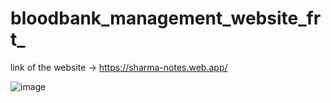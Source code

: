 # bloodbank_management_website_frt_



link of the website -> https://sharma-notes.web.app/






![image](https://user-images.githubusercontent.com/67598248/155125507-c8b8c676-3bfc-489a-9081-9adb2d1ec306.png)
